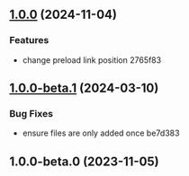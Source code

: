 

## [1.0.0](///compare/v1.0.0-beta.1...v1.0.0) (2024-11-04)


### Features

* change preload link position 2765f83

## [1.0.0-beta.1](///compare/v1.0.0-beta.0...v1.0.0-beta.1) (2024-03-10)


### Bug Fixes

* ensure files are only added once be7d383

## 1.0.0-beta.0 (2023-11-05)
